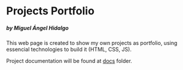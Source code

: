 # Projects Portfolio
##### by Miguel Ángel Hidalgo

This web page is created to show my own projects as portfolio, using essencial technologies to build it (HTML, CSS, JS).

Project documentation will be found at [docs](./docs/) folder.